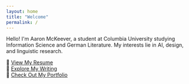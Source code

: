 ```yaml
---
layout: home
title: "Welcome"
permalink: /
---
```


Hello! I'm Aaron McKeever, a student at Columbia University studying Information Science and German Literature. My interests lie in AI, design, and linguistic research.

🔹 [View My Resume](/resume)  
🔹 [Explore My Writing](/writing)  
🔹 [Check Out My Portfolio](/portfolio)  